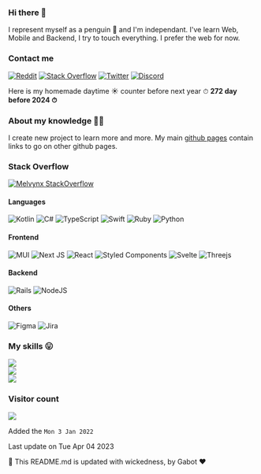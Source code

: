 ### Hi there 👋

I represent myself as a penguin 🐧 and I'm independant. I've learn Web, Mobile and Backend, I try to touch everything. I prefer the web for now.

### Contact me

[![Reddit](https://img.shields.io/badge/Reddit-%23FF4500.svg?logo=Reddit&logoColor=white)](https://reddit.com/user/MelvynX) [![Stack Overflow](https://img.shields.io/badge/-Stackoverflow-FE7A16?logo=stack-overflow&logoColor=white)](https://stackoverflow.com/users/12472736) [![Twitter](https://img.shields.io/badge/Twitter-%231DA1F2.svg?logo=Twitter&logoColor=white)](https://twitter.com/Melvynx_) [![Discord](https://img.shields.io/badge/Discord-%237289DA.svg?logo=discord&logoColor=white)](htttps://discord.gg/https://discord.gg/7bH7ktRy)

Here is my homemade daytime ☀️ counter before next year ⏱ **272 day before 2024 ⏱**

### About my knowledge 👨‍🎓

I create new project to learn more and more. My main [github pages](https://melvynx.github.io/) contain links to go on other github pages.

### Stack Overflow

[![Melvynx StackOverflow](https://stackoverflow-badge.herokuapp.com/api/StackOverflowBadge/12472736)](https://stackoverflow.com/users/12472736/melvynx)

#### Languages

![Kotlin](https://img.shields.io/badge/kotlin-%230095D5.svg?style=for-the-badge&logo=kotlin&logoColor=white) ![C#](https://img.shields.io/badge/c%23-%23239120.svg?style=for-the-badge&logo=c-sharp&logoColor=white) ![TypeScript](https://img.shields.io/badge/typescript-%23007ACC.svg?style=for-the-badge&logo=typescript&logoColor=white) ![Swift](https://img.shields.io/badge/swift-F54A2A?style=for-the-badge&logo=swift&logoColor=white) ![Ruby](https://img.shields.io/badge/ruby-%23CC342D.svg?style=for-the-badge&logo=ruby&logoColor=white) ![Python](https://img.shields.io/badge/python-3670A0?style=for-the-badge&logo=python&logoColor=ffdd54)

#### Frontend

![MUI](https://img.shields.io/badge/MUI-%230081CB.svg?style=for-the-badge&logo=material-ui&logoColor=white) ![Next JS](https://img.shields.io/badge/Next-black?style=for-the-badge&logo=next.js&logoColor=white) ![React](https://img.shields.io/badge/react-%2320232a.svg?style=for-the-badge&logo=react&logoColor=%2361DAFB) ![Styled Components](https://img.shields.io/badge/styled--components-DB7093?style=for-the-badge&logo=styled-components&logoColor=white) ![Svelte](https://img.shields.io/badge/svelte-%23f1413d.svg?style=for-the-badge&logo=svelte&logoColor=white) ![Threejs](https://img.shields.io/badge/threejs-black?style=for-the-badge&logo=three.js&logoColor=white)

#### Backend

![Rails](https://img.shields.io/badge/rails-%23CC0000.svg?style=for-the-badge&logo=ruby-on-rails&logoColor=white) ![NodeJS](https://img.shields.io/badge/node.js-6DA55F?style=for-the-badge&logo=node.js&logoColor=white)

#### Others

![Figma](https://img.shields.io/badge/figma-%23F24E1E.svg?style=for-the-badge&logo=figma&logoColor=white) ![Jira](https://img.shields.io/badge/jira-%230A0FFF.svg?style=for-the-badge&logo=jira&logoColor=white)

### My skills 😛

![](https://github-readme-stats.vercel.app/api?username=Melvynx&theme=dark&hide_border=true&include_all_commits=false&count_private=true)<br/>
![](https://github-readme-streak-stats.herokuapp.com/?user=Melvynx&theme=dark&hide_border=true)<br/>
![](https://github-readme-stats.vercel.app/api/top-langs/?username=Melvynx&theme=dark&hide_border=true&include_all_commits=false&count_private=true&layout=compact)

### Visitor count

<img src="https://profile-counter.glitch.me/Melvynx/count.svg" />

Added the `Mon 3 Jan 2022`

Last update on Tue Apr 04 2023

🤖 This README.md is updated with wickedness, by Gabot ❤️
